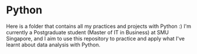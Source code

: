 # Python
Here is a folder that contains all my practices and projects with Python :) 
I'm currently a Postgraduate student (Master of IT in Business) at SMU Singapore, and I aim to use this repository to practice and apply what I've learnt about data analysis with Python.
